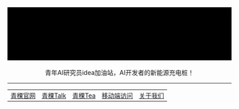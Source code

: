 <img src="./profile/staic/Logo-3.gif">

<p align="center">青年AI研究员idea加油站，AI开发者的新能源充电桩！</p>

----

<table align="center">
  <tr>
    <td align="center"><a href="https://qingkeai.online/">青稞官网</a></td>
    <td align="center"><a href="http://qingkeai.online/categories/talk">青稞Talk</a></td>
    <td align="center"><a href="https://lu.ma/user/qingke">青稞Tea</a></td>
    <td align="center"><a href="https://appodzjvyp51702.h5.xiaoeknow.com">移动端访问</a></td>
    <td align="center"><a href="https://qingkelab.feishu.cn/wiki/SyGlwuAjriVCOokxcXRckwC7nYU">关于我们</a></td>
  </tr>
</table>